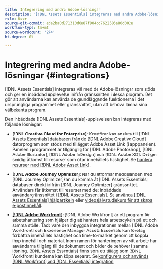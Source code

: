 ```yaml
---
title: Integrering med andra Adobe-lösningar
description: '[!DNL Assets Essentials] integreras med andra Adobe-lösningar och ger en inbäddad upplevelse inifrån det inbyggda programmet.'
role: User
source-git-commit: eda2ba0d271310d0e87f904dc7622583a80d002e
workflow-type: tm+mt
source-wordcount: '274'
ht-degree: 0%

---
```



# Integrering med andra Adobe-lösningar {#integrations}

[!DNL Assets Essentials] integreras väl med de Adobe-lösningar som stöds och ger en inbäddad upplevelse inifrån gränssnitten i dessa program. Det gör att användarna kan använda de grundläggande funktionerna i det ursprungliga programmet eller gränssnittet, utan att behöva lämna sina välbekanta program.

Den inbäddade [!DNL Assets Essentials]-upplevelsen kan integreras med följande lösningar:

* **[!DNL Creative Cloud for Enterprise]**: Kreatörer kan ansluta till  [!DNL Assets Essentials] databasen från de  [!DNL Adobe Creative Cloud] datorprogram som stöds med tillägget [ ](https://www.adobe.com/creativecloud/business/enterprise/adobe-asset-link.html) Adobe Asset Link (i apppanelen). Panelen i programmet är tillgänglig för [!DNL Adobe Photoshop], [!DNL Adobe Illustrator], [!DNL Adobe InDesign] och [!DNL Adobe XD]. Det ger smidig åtkomst till resurser som ökar innehållets hastighet. Se [hantera resurser med [!DNL Adobe Asset Link]](https://helpx.adobe.com/enterprise/admin-guide.html/enterprise/using/manage-assets-using-adobe-asset-link.ug.html).

* **[!DNL Adobe Journey Optimizer]**: När du utformar meddelanden med  [!DNL Journey Optimizer]kan du komma åt  [!DNL Assets Essentials] databasen direkt inifrån  [!DNL Journey Optimizer] gränssnittet. Användare får åtkomst till resurser med det inbäddade användargränssnittet i [!DNL Assets Essentials]. Se [använda [!DNL Assets Essentials] hjälpartikeln](https://experienceleague.adobe.com/docs/journey-optimizer/using/create-messages/assets-essentials.html) eller [videosjälvstudiekurs för att skapa e-postinnehåll](https://experienceleague.adobe.com/docs/journey-optimizer-learn/tutorials/create-messages/create-email-content-with-the-message-editor.html).

* **[[!DNL Adobe Workfront]](https://www.workfront.com/)**:  [!DNL Adobe Workfront] är ett program för arbetshantering som hjälper dig att hantera hela arbetscykeln på ett och samma ställe. Tack vare den inbyggda integrationen mellan [!DNL Adobe Workfront] och Experience Manager Assets Essentials kan företag förbättra innehållets hastighet och time-to-market genom att koppla ihop innehåll och material. Inom ramen för hanteringen av sitt arbete har användarna tillgång till de dokument och bilder de behöver i samma lösning. [!DNL Assets Essentials] finns som ett tillägg som  [!DNL Workfront] kunderna kan köpa separat. Se [konfigurera och använda [!DNL Workfront] and [!DNL Essentials] integration](https://one.workfront.com/s/document-item?bundleId=the-new-workfront-experience&amp;topicId=Content%2FDocuments%2FAdobe_Workfront_for_Experience_Manager_Assets_Essentials%2F_workfront-for-aem-asset-essentials.htm).

<!-- TBD: Hiding this link till GA. Do not even include the beta mention as discussed with Greg. Beta is done with customers selected by the Accounts team. It is not an open Beta program. At GA, document this.

* **[[!DNL Creative Cloud Libraries]**: This integration will be made available in the future.

* **[[!DNL Adobe Studio]]**: This integration will be made available in the future.
-->
